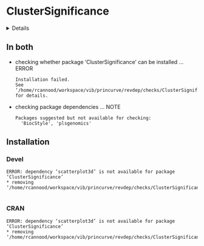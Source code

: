 # ClusterSignificance

<details>

* Version: 1.18.0
* GitHub: https://github.com/jasonserviss/ClusterSignificance
* Source code: https://github.com/cran/ClusterSignificance
* Date/Publication: 2020-10-27
* Number of recursive dependencies: 85

Run `revdep_details(, "ClusterSignificance")` for more info

</details>

## In both

*   checking whether package ‘ClusterSignificance’ can be installed ... ERROR
    ```
    Installation failed.
    See ‘/home/rcannood/workspace/vib/princurve/revdep/checks/ClusterSignificance/new/ClusterSignificance.Rcheck/00install.out’ for details.
    ```

*   checking package dependencies ... NOTE
    ```
    Packages suggested but not available for checking:
      'BiocStyle', 'plsgenomics'
    ```

## Installation

### Devel

```
ERROR: dependency ‘scatterplot3d’ is not available for package ‘ClusterSignificance’
* removing ‘/home/rcannood/workspace/vib/princurve/revdep/checks/ClusterSignificance/new/ClusterSignificance.Rcheck/ClusterSignificance’


```
### CRAN

```
ERROR: dependency ‘scatterplot3d’ is not available for package ‘ClusterSignificance’
* removing ‘/home/rcannood/workspace/vib/princurve/revdep/checks/ClusterSignificance/old/ClusterSignificance.Rcheck/ClusterSignificance’


```
